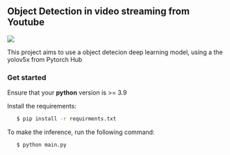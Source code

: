 ## Object Detection in video streaming from Youtube

![](icon/icon.gif) 


This project aims to use a object detecion deep learning model, using a the yolov5x from Pytorch Hub


### Get started

Ensure that your **python** version is >= 3.9

Install the requirements:

```bash
   $ pip install -r requirments.txt 
```

To make the inference, run the following command:

```bash
   $ python main.py 
```



